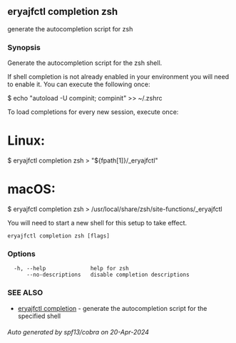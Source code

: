 ## eryajfctl completion zsh

generate the autocompletion script for zsh

### Synopsis


Generate the autocompletion script for the zsh shell.

If shell completion is not already enabled in your environment you will need
to enable it.  You can execute the following once:

$ echo "autoload -U compinit; compinit" >> ~/.zshrc

To load completions for every new session, execute once:
# Linux:
$ eryajfctl completion zsh > "${fpath[1]}/_eryajfctl"
# macOS:
$ eryajfctl completion zsh > /usr/local/share/zsh/site-functions/_eryajfctl

You will need to start a new shell for this setup to take effect.


```
eryajfctl completion zsh [flags]
```

### Options

```
  -h, --help              help for zsh
      --no-descriptions   disable completion descriptions
```

### SEE ALSO

* [eryajfctl completion](eryajfctl_completion.md)	 - generate the autocompletion script for the specified shell

###### Auto generated by spf13/cobra on 20-Apr-2024
